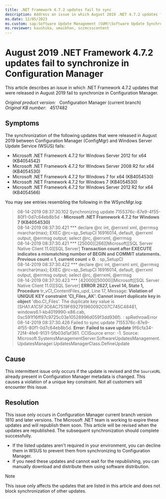 ```yaml
---
title: .NET Framework 4.7.2 updates fail to sync
description: Address an issue in which August 2019 .NET 4.7.2 updates fail to synchronize in Configuration Manager.
ms.date: 12/05/2023
ms.custom: sap:Software Update Management (SUM)\Software Update Synchronization
ms.reviewer: kaushika, umaikhan, sccmcsscontent
---
```

# August 2019 .NET Framework 4.7.2 updates fail to synchronize in Configuration Manager

This article describes an issue in which .NET Framework 4.7.2 updates that were released in August 2019 fail to synchronize in Configuration Manager.

_Original product version:_ &nbsp; Configuration Manager (current branch)  
_Original KB number:_ &nbsp; 4517482

## Symptoms

The synchronization of the following updates that were released in August 2019 between Configuration Manager (ConfigMgr) and Windows Server Update Service (WSUS) fails:

- Microsoft .NET Framework 4.7.2 for Windows Server 2012 for x64 (KB4054542)
- Microsoft .NET Framework 4.7.2 for Windows Server 2008 R2 for x64 (KB4054530)
- Microsoft .NET Framework 4.7.2 for Windows 7 for x64 (KB4054530)
- Microsoft .NET Framework 4.7.2 for Windows 7 (KB4054530)
- Microsoft .NET Framework 4.7.2 for Windows Server 2012 R2 for x64 (KB4054566)

You may see entries resembling the following in the WSyncMgr.log:

> 08-14-2019 08:37:30.102 Synchronizing update 7155376c-87e9-4f55-80f1-0d7c64eb8b5d - **Microsoft .NET Framework 4.7.2 for Windows 7 (KB4054530)**  
> 08-14-2019 08:37:30.421 *** declare @rc int, @errxml xml, @errmsg nvarchar(max); EXEC @rc=sp_SetupCI 16916014, default, @errxml output, @errmsg output; select @rc, @errxml, @errmsg  
> 08-14-2019 08:37:30.421 \*** [25000][266][Microsoft][SQL Server Native Client 11.0][SQL Server] **Transaction count after EXECUTE indicates a mismatching number of BEGIN and COMMIT statements. Previous count = 1, current count = 0**. : sp_SetupCI  
> 08-14-2019 08:37:30.422 \*** declare @rc int, @errxml xml, @errmsg nvarchar(max); EXEC @rc=sp_SetupCI 16916014, default, @errxml output, @errmsg output; select @rc, @errxml, @errmsg  
> 08-14-2019 08:37:30.423 \*** [42000][50000][Microsoft][SQL Server Native Client 11.0][SQL Server] **ERROR 2627, Level 14, State 1, Procedure** tr_vCI_ContentFiles_upd, Line 17, Message: **Violation of UNIQUE KEY constraint 'CI_Files_AK'. Cannot insert duplicate key in object** 'dbo.CI_Files'. The duplicate key value is (SHA1:A1C5F3C6AC7519F692791960092C07C745C48481, windows6.1-kb4019990-x86.cab, 0xc591f16ff97c9725c03e10528996d059f3dd936f). : spRethrowError  
> 08-14-2019 08:37:30.426 Failed to sync update 7155376c-87e9-4f55-80f1-0d7c64eb8b5d. **Error: Failed to save update** 9f6cfa34-72f4-4fe6-9131-5fb03d1af361. CCISource error: -1. Source: Microsoft.SystemsManagementServer.SoftwareUpdatesManagement.UpdatesManager.UpdatesManagerClass.DefineUpdate

## Cause

This intermittent issue only occurs if the update is revised and the `SourceURL` already present in Configuration Manager metadata is changed. This causes a violation of a unique key constraint. Not all customers will encounter this issue.

## Resolution

This issue only occurs in Configuration Manager current branch version 1810 and later versions. The Microsoft .NET team is working to expire these updates and will republish them soon. This article will be revised when the updates are republished. The subsequent synchronization should complete successfully.

- If the listed updates aren't required in your environment, you can decline them in WSUS to prevent them from synchronizing to Configuration Manager.
- If you need these updates and cannot wait for the republishing, you can manually download and distribute them using software distribution.

> [!NOTE]
> This issue only affects the updates that are listed in this article and does not block synchronization of other updates.
